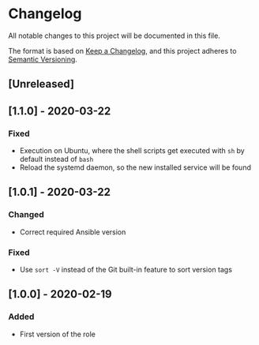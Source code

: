 # Changelog
All notable changes to this project will be documented in this file.

The format is based on [Keep a Changelog](https://keepachangelog.com/en/1.0.0/),
and this project adheres to [Semantic Versioning](https://semver.org/spec/v2.0.0.html).

## [Unreleased]

## [1.1.0] - 2020-03-22
### Fixed
- Execution on Ubuntu, where the shell scripts get executed with `sh` by default instead of `bash`
- Reload the systemd daemon, so the new installed service will be found

## [1.0.1] - 2020-03-22
### Changed
- Correct required Ansible version

### Fixed
- Use `sort -V` instead of the Git built-in feature to sort version tags

## [1.0.0] - 2020-02-19
### Added
- First version of the role
